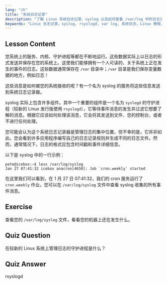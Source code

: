 ```yaml
---
lang: "zh"
title: "系统日志记录"
description: "了解 Linux 系统日志记录、syslog 以及如何查看 /var/log 中的日志文件。通过这份初学者指南了解 rsyslogd 并监控系统事件。"
keywords: "Linux 日志记录，syslog, rsyslogd, var log, 系统日志，Linux 教程，初学者指南"
---
```


## Lesson Content

您系统上的服务、内核、守护进程等都在不断地运行。这些数据实际上以日志的形式发送并保存在您的系统上。这使我们能够拥有一个人可读的、关于系统上正在发生的事件的日志。这些数据通常保存在 `/var` 目录中；`/var` 目录是我们保存变量数据的地方，例如日志！

这些消息是如何被您的系统接收的呢？有一个名为 syslog 的服务将这些信息发送到系统日志记录器。

syslog 实际上包含许多组件。其中一个重要的组件是一个名为 `syslogd` 的守护进程（较新的 Linux 发行版使用 `rsyslogd`），它等待事件消息的发生并过滤它想要了解的消息。根据它应该如何处理该消息，它会将其发送到文件、您的控制台，或者不进行任何处理。

您可能会认为这个系统日志记录器是管理日志的集中位置，但不幸的是，它并非如此。您会看到许多应用程序编写自己的日志记录规则并生成不同的日志文件。然而，通常情况下，日志的格式应包含时间戳和事件详细信息。

以下是 syslog 中的一行示例：

```plaintext
pete@icebox:~$ less /var/log/syslog
Jan 27 07:41:32 icebox anacron[4650]: Job `cron.weekly' started
```

在这里我们可以看到，在 1 月 27 日 07:41:32，我们的 cron 服务运行了 `cron.weekly` 作业。您可以在 `/var/log/syslog` 文件中查看 syslog 收集的所有事件消息。

## Exercise

查看您的 `/var/log/syslog` 文件，看看您的机器上还在发生什么。

## Quiz Question

在较新的 Linux 系统上管理日志的守护进程是什么？

## Quiz Answer

rsyslogd
